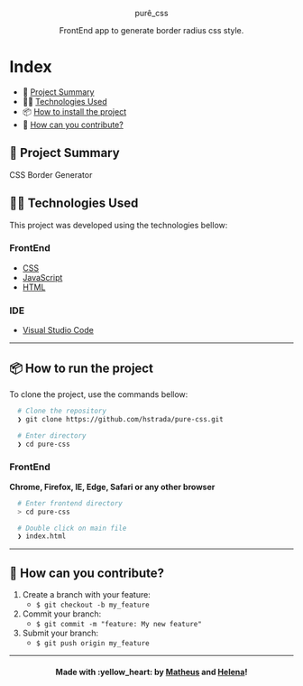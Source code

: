 <p align="center">
 purê_css
  <p align="center">
  FrontEnd app to generate border radius css style.
  </p>
  
</p>

# Index

- :rocket: [Project Summary](#rocket-project-summary)
- 👨‍💻️ [Technologies Used](#%EF%B8%8F-technologies-used)
- 📦️ [How to install the project](#%EF%B8%8F-how-to-install-the-project)
- 🤔️ [How can you contribute?](#%EF%B8%8F-how-can-you-contribute)
 
## :rocket: Project Summary

CSS Border Generator
 
## 👨‍💻️ Technologies Used

This project was developed using the technologies bellow:
  
### FrontEnd

  - [CSS](https://developer.mozilla.org/pt-BR/docs/Web/CSS)
  - [JavaScript](https://developer.mozilla.org/pt-BR/docs/Aprender/JavaScript)
  - [HTML](https://developer.mozilla.org/pt-BR/docs/Web/HTML)
  
### IDE

  - [Visual Studio Code](https://code.visualstudio.com/)

---
 
## 📦️ How to run the project

To clone the project, use the commands bellow:

```bash
  # Clone the repository
  ❯ git clone https://github.com/hstrada/pure-css.git

  # Enter directory
  ❯ cd pure-css
```

### FrontEnd

**Chrome, Firefox, IE, Edge, Safari or any other browser**

```bash
  # Enter frontend directory
  > cd pure-css

  # Double click on main file
  ❯ index.html
```

---
 
## 🤔️ How can you contribute?

1. Create a branch with your feature:
   - `$ git checkout -b my_feature`
2. Commit your branch:
   - `$ git commit -m "feature: My new feature"`
3. Submit your branch:
   - `$ git push origin my_feature`

---
 
<h4 align="center">
  Made with :yellow_heart: by <a href="https://www.linkedin.com/in/mathpsantos/">Matheus</a> and <a href="https://www.linkedin.com/in/helenastrada/">Helena</a>! 
</h4>
